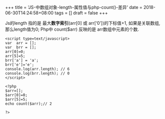 +++
title = 'JS-中数组对象-length-属性值与php-count()-差异'
date = 2018-06-30T14:24:58+08:00
tags = []
draft = false
+++

Js的length 指的是 最大**数字索引**(arr[0] 或 arr[‘0’])的下标值+1, 如果是关联数组, 那么length值为0;
Php中 count($arr) 反映的是 arr数组中元素的个数.

```
<script type=text/javascript>
var  arr = [];
var  brr = [];
arr[0]=0;
arr[5]=5;
brr['a'] = 'a';
brr['e']='e';
console.log(arr.length); // 6
console.log(brr.length); // 0
</script>
```

```
<?php
$arr=[];
$arr[0]=0;
$arr[5]=5;
echo count($arr);// 2

?>
```
